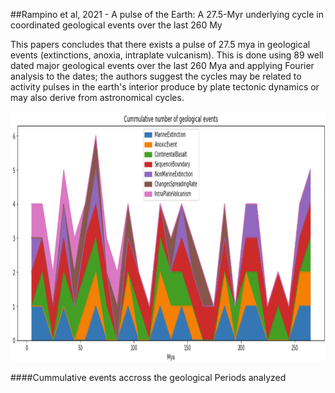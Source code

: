 ##Rampino et al, 2021 - A pulse of the Earth: A 27.5-Myr underlying cycle in coordinated geological events over the last 260 My

This papers concludes that there exists a pulse of 27.5 mya in geological events (extinctions, anoxia, intraplate vulcanism). This is done using 89 well dated major geological events over the last 260 Mya and applying Fourier analysis to the dates; the authors suggest the cycles may be related to  activity pulses in the earth's interior produce by plate tectonic dynamics or may also derive from astronomical cycles.


<img src="cummulative_events.png" width="1000" height="400"/>

####Cummulative events accross the geological Periods analyzed